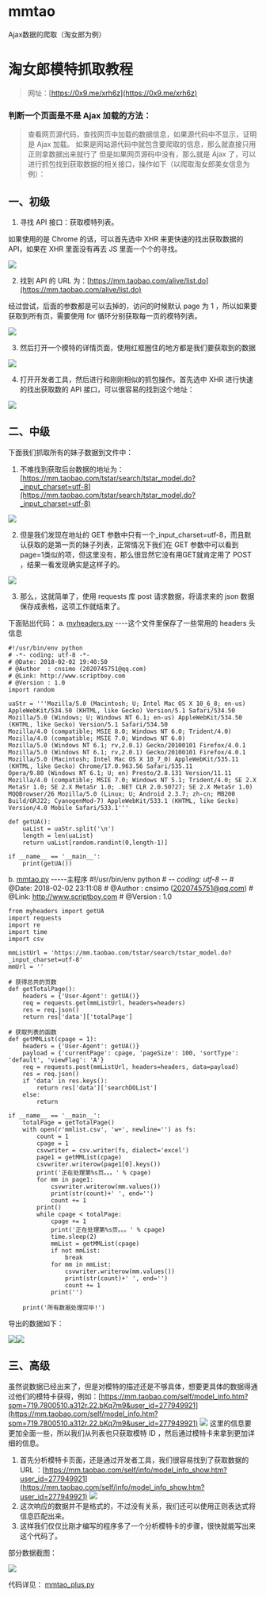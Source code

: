 # mmtao
Ajax数据的爬取（淘女郎为例）


# 淘女郎模特抓取教程

> 网址：[https://0x9.me/xrh6z](https://0x9.me/xrh6z)

 
### 判断一个页面是不是 Ajax 加载的方法：
> 查看网页源代码，查找网页中加载的数据信息，如果源代码中不显示，证明是 Ajax 加载。
如果是网站源代码中就包含要爬取的信息，那么就直接只用正则拿数据出来就行了
但是如果网页源码中没有，那么就是 Ajax 了，可以进行抓包找到获取数据的相关接口，操作如下（以爬取淘女郎美女信息为例）：

## 一、初级

1. 寻找 API 接口：获取模特列表。

如果使用的是 Chrome 的话，可以首先选中 XHR 来更快速的找出获取数据的 API，如果在 XHR 里面没有再去 JS 里面一个个的寻找。

![](images/1.jpg)

2. 找到 API 的 URL 为：[https://mm.taobao.com/alive/list.do](https://mm.taobao.com/alive/list.do)

经过尝试，后面的参数都是可以去掉的，访问的时候默认 page 为 1 ，所以如果要获取到所有页，需要使用 for 循环分别获取每一页的模特列表。

![](images/2.jpg)

3. 然后打开一个模特的详情页面，使用红框圈住的地方都是我们要获取到的数据

![](images/3.jpg)

4. 打开开发者工具，然后进行和刚刚相似的抓包操作。首先选中 XHR 进行快速的找出获取数的 API 接口，可以很容易的找到这个地址：

![](images/4.jpg)



## 二、中级

下面我们抓取所有的妹子数据到文件中：

1.	不难找到获取后台数据的地址为：[https://mm.taobao.com/tstar/search/tstar_model.do?_input_charset=utf-8](https://mm.taobao.com/tstar/search/tstar_model.do?_input_charset=utf-8)

![](images/5.jpg)

2.	但是我们发现在地址的 GET 参数中只有一个_input_charset=utf-8，而且默认获取的是第一页的妹子列表，正常情况下我们在 GET 参数中可以看到page=1类似的项，但这里没有，那么很显然它没有用GET就肯定用了 POST ，结果一看发现确实是这样子的。

![](images/6.jpg)

3.	那么，这就简单了，使用 requests 库 post 请求数据，将请求来的 json 数据保存成表格，这项工作就结束了。


下面贴出代码：
a. [myheaders.py](myheaders.py)    ----这个文件里保存了一些常用的 headers 头信息

    #!/usr/bin/env python
    # -*- coding: utf-8 -*-
    # @Date: 2018-02-02 19:40:50
    # @Author  : cnsimo (2020745751@qq.com)
    # @Link: http://www.scriptboy.com
    # @Version : 1.0
    import random
    
    uaStr = '''Mozilla/5.0 (Macintosh; U; Intel Mac OS X 10_6_8; en-us) AppleWebKit/534.50 (KHTML, like Gecko) Version/5.1 Safari/534.50
    Mozilla/5.0 (Windows; U; Windows NT 6.1; en-us) AppleWebKit/534.50 (KHTML, like Gecko) Version/5.1 Safari/534.50
    Mozilla/4.0 (compatible; MSIE 8.0; Windows NT 6.0; Trident/4.0)
    Mozilla/4.0 (compatible; MSIE 7.0; Windows NT 6.0)
    Mozilla/5.0 (Windows NT 6.1; rv,2.0.1) Gecko/20100101 Firefox/4.0.1
    Mozilla/5.0 (Windows NT 6.1; rv,2.0.1) Gecko/20100101 Firefox/4.0.1
    Mozilla/5.0 (Macintosh; Intel Mac OS X 10_7_0) AppleWebKit/535.11 (KHTML, like Gecko) Chrome/17.0.963.56 Safari/535.11
    Opera/9.80 (Windows NT 6.1; U; en) Presto/2.8.131 Version/11.11
    Mozilla/4.0 (compatible; MSIE 7.0; Windows NT 5.1; Trident/4.0; SE 2.X MetaSr 1.0; SE 2.X MetaSr 1.0; .NET CLR 2.0.50727; SE 2.X MetaSr 1.0)
    MQQBrowser/26 Mozilla/5.0 (Linux; U; Android 2.3.7; zh-cn; MB200 Build/GRJ22; CyanogenMod-7) AppleWebKit/533.1 (KHTML, like Gecko) Version/4.0 Mobile Safari/533.1'''
    
    def getUA():
    	uaList = uaStr.split('\n')
    	length = len(uaList)
    	return uaList[random.randint(0,length-1)]
    
    if __name__ == '__main__':
    	print(getUA())

b. [mmtao.py](mmtao.py)       -----主程序
    #!/usr/bin/env python
    # -*- coding: utf-8 -*-
    # @Date: 2018-02-02 23:11:08
    # @Author  : cnsimo (2020745751@qq.com)
    # @Link: http://www.scriptboy.com
    # @Version : 1.0
    
    from myheaders import getUA
    import requests
    import re
    import time
    import csv
    
    mmListUrl = 'https://mm.taobao.com/tstar/search/tstar_model.do?_input_charset=utf-8'
    mmUrl = ''
    
    # 获得总共的页数
    def getTotalPage():
    	headers = {'User-Agent': getUA()}
    	req = requests.get(mmListUrl, headers=headers)
    	res = req.json()
    	return res['data']['totalPage']
    
    # 获取列表的函数
    def getMMList(cpage = 1):
    	headers = {'User-Agent': getUA()}
    	payload = {'currentPage': cpage, 'pageSize': 100, 'sortType': 'default', 'viewFlag': 'A'}
    	req = requests.post(mmListUrl, headers=headers, data=payload)
    	res = req.json()
    	if 'data' in res.keys():
    		return res['data']['searchDOList']
    	else:
    		return
    
    if __name__ == '__main__':
    	totalPage = getTotalPage()
    	with open(r'mmlist.csv', 'w+', newline='') as fs:
    		count = 1
    		cpage = 1
    		csvwriter = csv.writer(fs, dialect='excel')
    		page1 = getMMList(cpage)
    		csvwriter.writerow(page1[0].keys())
    		print('正在处理第%s页。。。' % cpage)
    		for mm in page1:
    			csvwriter.writerow(mm.values())
    			print(str(count)+' ', end='')
    			count += 1
    		print()
    		while cpage < totalPage:
    			cpage += 1
    			print('正在处理第%s页。。。' % cpage)
    			time.sleep(2)
    			mmList = getMMList(cpage)
    			if not mmList:
    				break
    			for mm in mmList:
    				csvwriter.writerow(mm.values())
    				print(str(count)+' ', end='')
    				count += 1
    			print('')
    
    	print('所有数据处理完毕!')


导出的数据如下：

![](images/7.jpg)![](images/8.jpg)

## 三、高级

虽然说数据已经出来了，但是对模特的描述还是不够具体，想要更具体的数据得通过他们的模特卡获得，例如：[https://mm.taobao.com/self/model_info.htm?spm=719.7800510.a312r.22.bKq7m9&user_id=277949921](https://mm.taobao.com/self/model_info.htm?spm=719.7800510.a312r.22.bKq7m9&user_id=277949921)
![](images/9.jpg)
这里的信息要更加全面一些，所以我们从列表也只获取模特 ID ，然后通过模特卡来拿到更加详细的信息。

1.	首先分析模特卡页面，还是通过开发者工具，我们很容易找到了获取数据的 URL ：[https://mm.taobao.com/self/info/model_info_show.htm?user_id=277949921](https://mm.taobao.com/self/info/model_info_show.htm?user_id=277949921)
![](images/10.jpg)
2.	这次响应的数据并不是格式的，不过没有关系，我们还可以使用正则表达式将信息匹配出来。
3.	这样我们仅仅比刚才编写的程序多了一个分析模特卡的步骤，很快就能写出来这个代码了。

部分数据截图：

![](images/11.png)

代码详见： [mmtao_plus.py](mmtao_plus.py)
